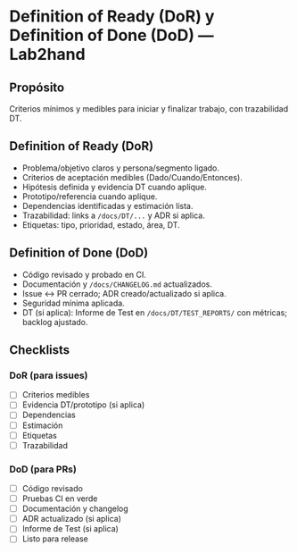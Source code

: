 # Definition of Ready (DoR) y Definition of Done (DoD) — Lab2hand

## Propósito
Criterios mínimos y medibles para iniciar y finalizar trabajo, con trazabilidad DT.

## Definition of Ready (DoR)
- Problema/objetivo claros y persona/segmento ligado.
- Criterios de aceptación medibles (Dado/Cuando/Entonces).
- Hipótesis definida y evidencia DT cuando aplique.
- Prototipo/referencia cuando aplique.
- Dependencias identificadas y estimación lista.
- Trazabilidad: links a `/docs/DT/...` y ADR si aplica.
- Etiquetas: tipo, prioridad, estado, área, DT.

## Definition of Done (DoD)
- Código revisado y probado en CI.
- Documentación y `/docs/CHANGELOG.md` actualizados.
- Issue ↔ PR cerrado; ADR creado/actualizado si aplica.
- Seguridad mínima aplicada.
- DT (si aplica): Informe de Test en `/docs/DT/TEST_REPORTS/` con métricas; backlog ajustado.

## Checklists
### DoR (para issues)
- [ ] Criterios medibles
- [ ] Evidencia DT/prototipo (si aplica)
- [ ] Dependencias
- [ ] Estimación
- [ ] Etiquetas
- [ ] Trazabilidad

### DoD (para PRs)
- [ ] Código revisado
- [ ] Pruebas CI en verde
- [ ] Documentación y changelog
- [ ] ADR actualizado (si aplica)
- [ ] Informe de Test (si aplica)
- [ ] Listo para release
